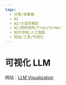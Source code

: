 ```yaml
---
tags:
  - 分类/收集箱
  - AI
  - AI/大语言模型
  - AI/网络架构/Transformer
  - 知识领域/人工智能
  - 网站/工具/可视化
---
```


# 可视化 LLM

网站：[LLM Visualization](https://bbycroft.net/llm)
